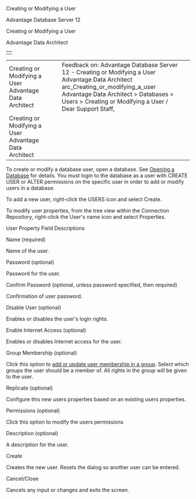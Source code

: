 Creating or Modifying a User




Advantage Database Server 12  

Creating or Modifying a User

Advantage Data Architect

|  |
| --- |
|  |

|  |  |  |  |  |
| --- | --- | --- | --- | --- |
| Creating or Modifying a User  Advantage Data Architect |  |  | Feedback on: Advantage Database Server 12 - Creating or Modifying a User Advantage Data Architect arc\_Creating\_or\_modifying\_a\_user Advantage Data Architect > Databases > Users > Creating or Modifying a User / Dear Support Staff, |  |
| Creating or Modifying a User  Advantage Data Architect |  |  |  |  |

To create or modify a database user, open a database. See [Opening a Database](arc_opening_a_database2.htm) for details. You must login to the database as a user with CREATE USER or ALTER permissions on the specific user in order to add or modify users in a database.

To add a new user, right-click the USERS icon and select Create.

To modify user properties, from the tree view within the Connection Repository, right-click the User's name icon and select Properties.

User Property Field Descriptions

Name (required)

Name of the user.

Password (optional)

Password for the user.

Confirm Password (optional, unless password specified, then required)

Confirmation of user password.

Disable User (optional)

Enables or disables the user's login rights.

Enable Internet Access (optional)

Enables or disables Internet access for the user.

Group Membership (optional)

Click this option to [add or update user membership in a group](arc_adding_removing_users_to_from_a_group.htm). Select which groups the user should be a member of. All rights in the group will be given to the user.

Replicate (optional)

Configure this new users properties based on an existing users properties.

Permissions (optional)

Click this option to modify the users permissions

Description (optional)

A description for the user.

Create

Creates the new user. Resets the dialog so another user can be entered.

Cancel/Close

Cancels any input or changes and exits the screen.